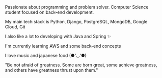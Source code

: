 Passionate about programming and problem solver. Computer Science student focused on back-end development.

My main tech stack is Python, Django, PostgreSQL, MongoDB, Google Cloud, Git

I also like a lot to developing with Java and Spring ✨

I'm currently learning AWS and some back-end concepts

I love music and japanese food (●'◡'●)

"Be not afraid of greatness. Some are born great, some achieve greatness, and others have greatness thrust upon them."